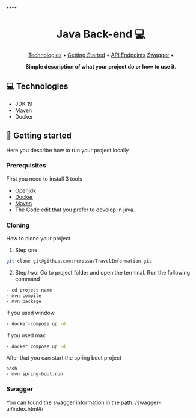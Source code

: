 ****<h1 align="center" style="font-weight: bold;">Java Back-end 💻</h1>

<p align="center">
 <a href="#tech">Technologies</a> • 
 <a href="#started">Getting Started</a> • 
  <a href="#routes">API Endpoints</a> 
  <a href="#swagger">Swagger</a> •


<p align="center">
    <b>Simple description of what your project do or how to use it.</b>
</p>
<h2 id="tech">💻 Technologies</h2>

- JDK 19
- Maven
- Docker


<h2 id="started">🚀 Getting started</h2>

Here you describe how to run your project locally

<h3>Prerequisites</h3>

First you need to install 3 tools

- [Openjdk](https://openjdk.org/projects/jdk/19/)
- [Docker](https://www.docker.com/products/docker-desktop/)
- [Maven](https://maven.apache.org/download.cgi)
- The Code edit that you prefer to develop in java.

<h3>Cloning</h3>

How to clone your project

1) Step one
```bash
git clone git@github.com:rcrossa/TravelInformation.git
```
2) Step two: Go to project folder and open the terminal. Run the following command
```bash
- cd project-name
- mvn compile
- mvn package
```
if you used window
```bash
- docker-compose up -d
```
if you used mac
```bash
- docker compose up -d
```
After that you can start the spring boot project

```angular2html
bash
- mvn spring-boot:run
```


<h3 id="#swagger">Swagger</h3>

You can found the swagger information in the path: /swagger-ui/index.html#/